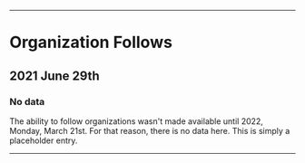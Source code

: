
***

# Organization Follows

## 2021 June 29th

### No data

The ability to follow organizations wasn't made available until 2022, Monday, March 21st. For that reason, there is no data here. This is simply a placeholder entry.

***
